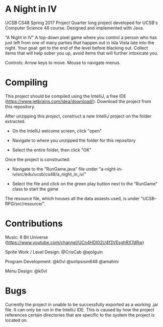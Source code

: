 # A Night in IV
UCSB CS48 Spring 2017 Project
Quarter long project developed for UCSB's Computer Science 48 course.
Designed and implemented with Java.

"A Night in IV"
A top-down pixel game where you control a person who has just left from one of many parties that happen out in Isla Vista late into the night.
Your goal: get to the end of the level before blacking out. Collect items that will help sober you up, avoid items that will further intoxicate you.

Controls:
Arrow keys to move. Mouse to navigate menus.

# Compiling

This project should be compiled using the IntelliJ, a free IDE (https://www.jetbrains.com/idea/download/). 
Download the project from this repository.

After unzipping this project, construct a new IntelliJ project on the folder extracted.

- On the IntelliJ welcome screen, click "open"

- Navigate to where you unzipped the folder for this repository

- Select the entire folder, then click "OK"

Once the project is constructed:

- Navigate to the "RunGame.java" file under "a-night-in-iv/src/edu/ucsb/cs48/a_night_in_iv/"

- Select the file and click on the green play button next to the "RunGame" class to start the game

The resource file, which houses all the data assests used, is under "UCSB-RPG/src/resource/".

# Contributions

Music: 8 Bit Universe (https://www.youtube.com/channel/UCn4HDI02U4f3VEsghRX7dRw)

Sprite Work / Level Design: @CrisCab @ajolguin

Program Development: @k0vl @solipsism648 @amahini

Menu Design: @k0vl

# Bugs

Currently the project in unable to be successfully exported as a working .jar file. It can only be run in the IntelliJ IDE. This is caused by how the project references certain directories that are specific to the system the project is located on. 

